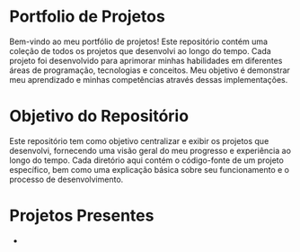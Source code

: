 # Portfolio de Projetos
Bem-vindo ao meu portfólio de projetos! Este repositório contém uma coleção de todos os projetos que desenvolvi ao longo do tempo. Cada projeto foi desenvolvido para aprimorar minhas habilidades em diferentes áreas de programação, tecnologias e conceitos. Meu objetivo é demonstrar meu aprendizado e minhas competências através dessas implementações.

# Objetivo do Repositório
Este repositório tem como objetivo centralizar e exibir os projetos que desenvolvi, fornecendo uma visão geral do meu progresso e experiência ao longo do tempo. Cada diretório aqui contém o código-fonte de um projeto específico, bem como uma explicação básica sobre seu funcionamento e o processo de desenvolvimento.

# Projetos Presentes
- 
